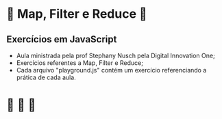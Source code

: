 # :book: Map, Filter e Reduce :book:
## Exercícios em JavaScript
* Aula ministrada pela prof Stephany Nusch pela Digital Innovation One;
* Exercícios referentes a Map, Filter e Reduce;
* Cada arquivo "playground.js" contém um exercício referenciando a prática de cada aula.

# :rocket: :rocket: :rocket: